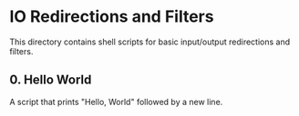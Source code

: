 # IO Redirections and Filters

This directory contains shell scripts for basic input/output redirections and filters.

## 0. Hello World

A script that prints "Hello, World" followed by a new line.
